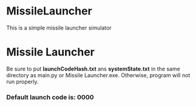 # MissileLauncher
This is a simple missile launcher simulator
<h1>Missile Launcher</h1>
Be sure to put <b>launchCodeHash.txt</b> ans <b>systemState.txt</b> in the same directory as main.py or Missile Launcher.exe.
Otherwise, program will not run properly.

<h3><b>Default launch code is: 0000</b></h3>
